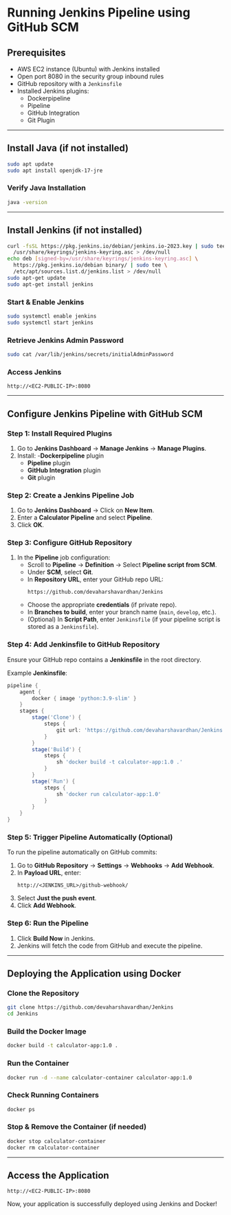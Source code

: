 # Running Jenkins Pipeline using GitHub SCM

## Prerequisites
- AWS EC2 instance (Ubuntu) with Jenkins installed
- Open port 8080 in the security group inbound rules
- GitHub repository with a `Jenkinsfile`
- Installed Jenkins plugins:
  - Dockerpipeline
  - Pipeline
  - GitHub Integration
  - Git Plugin

---

## Install Java (if not installed)
```sh
sudo apt update
sudo apt install openjdk-17-jre
```
### Verify Java Installation
```sh
java -version
```

---

## Install Jenkins (if not installed)
```sh
curl -fsSL https://pkg.jenkins.io/debian/jenkins.io-2023.key | sudo tee \
  /usr/share/keyrings/jenkins-keyring.asc > /dev/null
echo deb [signed-by=/usr/share/keyrings/jenkins-keyring.asc] \
  https://pkg.jenkins.io/debian binary/ | sudo tee \
  /etc/apt/sources.list.d/jenkins.list > /dev/null
sudo apt-get update
sudo apt-get install jenkins
```

### Start & Enable Jenkins
```sh
sudo systemctl enable jenkins
sudo systemctl start jenkins
```

### Retrieve Jenkins Admin Password
```sh
sudo cat /var/lib/jenkins/secrets/initialAdminPassword
```

### Access Jenkins
```
http://<EC2-PUBLIC-IP>:8080
```

---

## Configure Jenkins Pipeline with GitHub SCM

### Step 1: Install Required Plugins
1. Go to **Jenkins Dashboard** → **Manage Jenkins** → **Manage Plugins**.
2. Install:
   -**Dockerpipeline** plugin
   - **Pipeline** plugin
   - **GitHub Integration** plugin
   - **Git** plugin

### Step 2: Create a Jenkins Pipeline Job
1. Go to **Jenkins Dashboard** → Click on **New Item**.
2. Enter a **Calculator Pipeline** and select **Pipeline**.
3. Click **OK**.

### Step 3: Configure GitHub Repository
1. In the **Pipeline** job configuration:
   - Scroll to **Pipeline** → **Definition** → Select **Pipeline script from SCM**.
   - Under **SCM**, select **Git**.
   - In **Repository URL**, enter your GitHub repo URL:  
     ```
     https://github.com/devaharshavardhan/Jenkins
     ```
   - Choose the appropriate **credentials** (if private repo).
   - In **Branches to build**, enter your branch name (`main`, `develop`, etc.).
   - (Optional) In **Script Path**, enter `Jenkinsfile` (if your pipeline script is stored as a `Jenkinsfile`).

### Step 4: Add Jenkinsfile to GitHub Repository
Ensure your GitHub repo contains a **Jenkinsfile** in the root directory.

Example **Jenkinsfile**:
```groovy
pipeline {
    agent {
        docker { image 'python:3.9-slim' }
    }
    stages {
        stage('Clone') {
            steps {
                git url: 'https://github.com/devaharshavardhan/Jenkins', branch: 'main'
            }
        }
        stage('Build') {
            steps {
                sh 'docker build -t calculator-app:1.0 .'
            }
        }
        stage('Run') {
            steps {
                sh 'docker run calculator-app:1.0'
            }
        }
    }
}

```

### Step 5: Trigger Pipeline Automatically (Optional)
To run the pipeline automatically on GitHub commits:
1. Go to **GitHub Repository** → **Settings** → **Webhooks** → **Add Webhook**.
2. In **Payload URL**, enter:  
   ```
   http://<JENKINS_URL>/github-webhook/
   ```
3. Select **Just the push event**.
4. Click **Add Webhook**.

### Step 6: Run the Pipeline
1. Click **Build Now** in Jenkins.
2. Jenkins will fetch the code from GitHub and execute the pipeline.

---

## Deploying the Application using Docker

### Clone the Repository
```sh
git clone https://github.com/devaharshavardhan/Jenkins
cd Jenkins
```

### Build the Docker Image
```sh
docker build -t calculator-app:1.0 .
```

### Run the Container
```sh
docker run -d --name calculator-container calculator-app:1.0
```

### Check Running Containers
```sh
docker ps
```

### Stop & Remove the Container (if needed)
```sh
docker stop calculator-container
docker rm calculator-container
```

---

## Access the Application
```
http://<EC2-PUBLIC-IP>:8080
```

Now, your application is successfully deployed using Jenkins and Docker!

